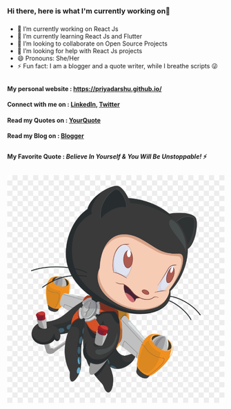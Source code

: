 ### Hi there, here is what I'm currently working on👋
#####

<!--
**priyadarshu/priyadarshu** is a ✨ _special_ ✨ repository because its `README.md` (this file) appears on your GitHub profile.
-->

- 🔭 I’m currently working on React Js
- 🌱 I’m currently learning React Js and Flutter
- 👯 I’m looking to collaborate on Open Source Projects
- 🤔 I’m looking for help with React Js projects
- 😄 Pronouns: She/Her
- ⚡ Fun fact: I am a blogger and a quote writer, while I breathe scripts :stuck_out_tongue_winking_eye:

##

#### My personal website :  https://priyadarshu.github.io/

####
#### Connect with me on  :  [LinkedIn](https://www.linkedin.com/in/priyadarshini-chettiar-476332129/), [Twitter](https://twitter.com/priya_darshu_)
#### Read my Quotes on   :  [YourQuote](https://www.yourquote.in/priyadarshini-chettiar-r6iq/quotes)
#### Read my Blog on     :  [Blogger](https://thedriftedsoul.blogspot.com/)

##

#### My Favorite Quote : **_Believe In Yourself & You Will Be Unstoppable!_** ⚡

##
![](githuboctocat.png)
